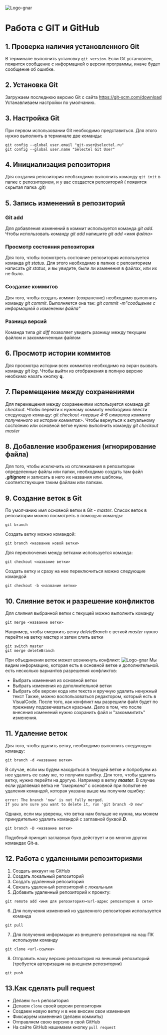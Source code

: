![Logo-gnar](gnar.png)
# Работа с GIT и GitHub
## 1. Проверка наличия установленного Git
В терминале выполнить установку `git version`. Если Git установлен, появится сообщение с информацией о версии программы, иначе будет сообщение об ошибке.
## 2. Установка Git
Загружаем последнюю версию Git с сайта https://git-scm.com/download
Устанавливаем настройки по умолчанию. 
## 3. Настройка Git
При первом использовании Git необходимо представиться. Для этого нужно выполнить в терминале две команды:
```
git config --global user.email "git-user@selectel.ru"
git config --global user.name "Selectel Git User"
```
## 4. Инициализация репозитория
Для создания репозитория необзходимо выполнить команду `git init` в папке с репозиторием, и у вас создастся репозиторий ( появится скрытая папка .git)
## 5. Запись изменений в репозиторий
### Git add
Для добавления изменений в коммит используется команда *git add*. Чтобы использовать команду *git add* напишите *git add <имя файла>*
### Просмотр состояния репозитория
Для того, чтобы посмотреть состояние репозитория используется команда *git status*. Для этого необходимо в папкке с репозиторием написать *git status*, и вы увидите, были ли изменения в файлах, или их не было.
### Создание коммитов
Для того, чтобы создать коммит (сохранение) необходимо выполнить команду *git commit*. Выполняется она так: *git commit -m"сообщение с информацией о изменении файла"*
### Разница версий 
Команда типа *git diff* позволяет увидеть разницу между текущим файлом и закоммиченным файлом
## 6. Просмотр истории коммитов
Для просмотра истории всех коммитов необходимо на экран вызвать команду *git log*. Чтобы выйти из отображения в полную версию необхимо нахать кнопку **q**.
## 7. Перемещение между сохранениями 
Для перемещения между сохранениями используется команда *git checkout*. Чтобы перейти к нужному коммиту необходимо ввести следующую команду: *git checkout <первые 4-6 символов коммита полученного из истории комимтов>*. Чтобы вернуться к актуальному состоянию или основной ветке нужно выполнить команду *git checkout master*
## 8. Добавление изображения (игнорирование файла)
Для того, чтобы исключить из отслеживания в репозитории определенные файлы или папки, необходимо создать там файл ***.gitignore*** и записать в него их названия или шаблоны, соответствующие таким файлам или папкам.
## 9. Создание веток в Git
По умолчанию имя основной ветки в Git - *master*. 
Список веток в репозитории можно посмотреть в помощью команды:
```
git branch
```
Создать ветку можно командой:
```
git branch <название новой ветки>
```
Для переключения между ветками используется команда:
```
git checkout <название ветки>
```
Создать ветку и сразу на нее переключиться можно следующие командой
```
git checkout -b <название ветки>
```
## 10. Слияние веток и разрешение конфликтов
Для слияния выбранной ветки с текущей можно выполнить команду
```
git merge <название ветки>
```
Например, чтобы смержить ветку *deleteBranch* с веткой *master* нужно перейти на ветку мастер и затем слить ветки
```
git switch master
git merge deleteBranch
```
При объединении веток может возникнуть конфликт:
![Logo-gnar](conflict.png) 
Мы видим информацию, которая есть в основной ветке и дополнительной. есть несколько вариантов разрешения конфликтов:
* Выбрать изменения из основной ветки
* Выбрать изменения из дополнительной ветки
* Выбрать обе версии кода или текста и вручную удалить ненужный текст
Также, можно воспользоваться редактором, который есть в VisualCode.
После того, как конфликт мы разрешили файл будет по прежнему подсвечиваться красным. Дело в том, что после внесения изменений нужно сохранить файл и "закоммитить" изменения. 
## 11. Удаление веток
Для того, чтобы удалить ветку, необходимо выполнить следующую команду:
```
git branch -d <название ветки>
```
В случае, если мы будем находиться в текущей ветке и попробуем из нее удалить ее саму же, то получим ошибку. Для того, чтобы удалить ветку, нужно перейти на другую. Например в ветку ***master***.
В случае если удаляемая ветка не *"смержена"* с основной при попытке ее удаления командой, которая указана выше мы получим ошибку:
```
error: The branch 'new' is not fully merged.
If you are sure you want to delete it, run 'git branch -D new'
```
Однако, если мы уверены, что ветка нам больше не нужна, мы можем принудительно удалить командой с заглавной буквой ***D***. 
```
git branch -D <название ветки>
```
Подобный принцип заглавных букв действует и во многих других командах Git-а.

## 12. Работа с удаленными репозиториями
1. Создать аккаунт на GitHub
2. Создать локальный репозиторий
3. Создать удаленный репозиторий
4. Связать удаленный репозиторий с локальным
5. Добавить удаленный репозиторий к проекту:
```
git remote add <имя для репозитория><url-адрес репозитория в сети>
```

6. Для получения изменений из удаленного репозитория используется команда
```
git pull
```
7. Для получения информации из внешнего репозитория на наш ПК используем команду 
```
git clone <url-ссылка>
```
8. Отправить нашу версию репозитория на внешний репозиторий (требуется авторизация на внешнем репозитории)
```
git push
```
## 13.Как сделать pull request
* Делаем `fork` репозитория
* Делаем `clone` своей версии репозитория
* Создаем новую ветку и в нее вносим свои изменения
* Фиксируем изменения (делаем коммиты)
* Отправляем свою версию в свой GitHub
* На сайте GitHub нашимаем кнопку `pull request`